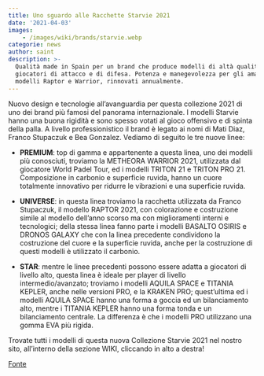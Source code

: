 ```yaml
---
title: Uno sguardo alle Racchette Starvie 2021
date: '2021-04-03'
images:
    - /images/wiki/brands/starvie.webp
categorie: news
author: saint
description: >-
  Qualità made in Spain per un brand che produce modelli di altà qualità per
  giocatori di attacco e di difesa. Potenza e manegevolezza per gli amati
  modelli Raptor e Warrior, rinnovati annualmente.
---
```


Nuovo design e tecnologie all’avanguardia per questa collezione 2021 di uno dei brand più famosi del panorama internazionale. I modelli Starvie hanno una buona rigidità e sono spesso votati al gioco offensivo e di spinta della palla. A livello professionistico il brand è legato ai nomi di Mati Diaz, Franco Stupaczuk e Bea Gonzalez. 
Vediamo di seguito le tre nuove linee: 

- **PREMIUM**: top di gamma e appartenente a questa linea, uno dei modelli più conosciuti, troviamo la METHEORA WARRIOR 2021, utilizzata dal giocatore World Padel Tour, ed i modelli TRITON 21 e TRITON PRO 21. Composizione in carbonio e superficie ruvida, hanno un cuore totalmente innovativo per ridurre le vibrazioni e una superficie ruvida. 

- **UNIVERSE**: in questa linea troviamo la racchetta utilizzata da Franco Stupaczuk, il modello RAPTOR 2021, con colorazione e costruzione simile al modello dell’anno scorso ma con miglioramenti interni e tecnologici; della stessa linea fanno parte i modelli BASALTO OSIRIS e DRONOS GALAXY che con la linea precedente condividono la costruzione del cuore e la superficie ruvida, anche per la costruzione di questi modelli è utilizzato il carbonio. 

- **STAR**: mentre le linee precedenti possono essere adatta a giocatori di livello alto, questa linea è ideale per player di livello intermedio/avanzato; troviamo i modelli AQUILA SPACE e TITANIA KEPLER, anche nelle versioni PRO, e la KRAKEN PRO; quest’ultima ed i modelli AQUILA SPACE hanno una forma a goccia ed un bilanciamento alto, mentre i TITANIA KEPLER hanno una forma tonda e un bilanciamento centrale. La differenza è che i modelli PRO utilizzano una gomma EVA più rigida.  

Trovate tutti i modelli di questa nuova Collezione Starvie 2021 nel nostro sito, all’interno della sezione WIKI, cliccando in alto a destra!

[Fonte](https://www.starvie.com/es/)
